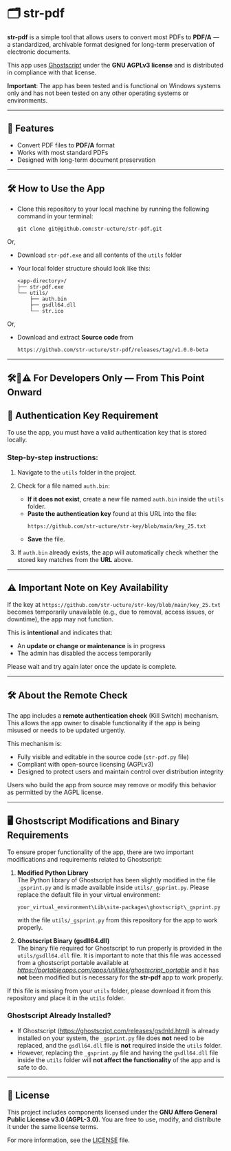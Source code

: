 # 🗂️ str-pdf

**str-pdf** is a simple tool that allows users to convert most PDFs to **PDF/A** — a standardized, archivable format designed for long-term preservation of electronic documents.

This app uses [Ghostscript](https://www.ghostscript.com/) under the **GNU AGPLv3 license** and is distributed in compliance with that license.

**Important**: The app has been tested and is functional on Windows systems only and has not been tested on any other operating systems or environments.

---

## 🔧 Features

- Convert PDF files to **PDF/A** format
- Works with most standard PDFs
- Designed with long-term document preservation

---

## 🛠️ How to Use the App

- Clone this repository to your local machine by running the following command in your terminal:
  ```
  git clone git@github.com:str-ucture/str-pdf.git
  ```

Or,

- Download `str-pdf.exe` and all contents of the `utils` folder
- Your local folder structure should look like this:

  ```
  <app-directory>/
  ├── str-pdf.exe
  └── utils/
      ├── auth.bin
      ├── gsdll64.dll
      └── str.ico
  ```

Or,

- Download and extract **Source code** from
  ```
  https://github.com/str-ucture/str-pdf/releases/tag/v1.0.0-beta
  ```

---

## 🛠️🔧⚠️ **For Developers Only — From This Point Onward**

## 🔑 Authentication Key Requirement

To use the app, you must have a valid authentication key that is stored locally.

### Step-by-step instructions:

1. Navigate to the `utils` folder in the project.
2. Check for a file named `auth.bin`:

   - **If it does not exist**, create a new file named `auth.bin` inside the `utils` folder.
   - **Paste the authentication key** found at this URL into the file:
     ```
     https://github.com/str-ucture/str-key/blob/main/key_25.txt
     ```
   - **Save** the file.

3. If `auth.bin` already exists, the app will automatically check whether the stored key matches from the **URL** above.

---

## ⚠️ Important Note on Key Availability

If the key at `https://github.com/str-ucture/str-key/blob/main/key_25.txt` becomes temporarily unavailable (e.g., due to removal, access issues, or downtime), the app may not function.

This is **intentional** and indicates that:

- An **update or change or maintenance** is in progress
- The admin has disabled the access temporarily

Please wait and try again later once the update is complete.

---

## 🛠️ About the Remote Check

The app includes a **remote authentication check** (Kill Switch) mechanism. This allows the app owner to disable functionality if the app is being misused or needs to be updated urgently.

This mechanism is:

- Fully visible and editable in the source code (`str-pdf.py` file)
- Compliant with open-source licensing (AGPLv3)
- Designed to protect users and maintain control over distribution integrity

Users who build the app from source may remove or modify this behavior as permitted by the AGPL license.

---

## 🖥️ Ghostscript Modifications and Binary Requirements

To ensure proper functionality of the app, there are two important modifications and requirements related to Ghostscript:

1. **Modified Python Library**  
   The Python library of Ghostscript has been slightly modified in the file `_gsprint.py` and is made available inside `utils/_gsprint.py`. Please replace the default file in your virtual environment:

   ```
   your_virtual_environment\Lib\site-packages\ghostscript\_gsprint.py
   ```

   with the file `utils/_gsprint.py` from this repository for the app to work properly.

2. **Ghostscript Binary (gsdll64.dll)**  
   The binary file required for Ghostscript to run properly is provided in the `utils/gsdll64.dll` file. It is important to note that this file was accessed from a ghostscript portable available at *https://portableapps.com/apps/utilities/ghostscript_portable* and it has **not** been modified but is necessary for the **str-pdf** app to work properly.

If this file is missing from your `utils` folder, please download it from this repository and place it in the `utils` folder.

### Ghostscript Already Installed?

- If Ghostscript (https://ghostscript.com/releases/gsdnld.html) is already installed on your system, the `_gsprint.py` file does **not** need to be replaced, and the `gsdll64.dll` file is **not** required inside the `utils` folder.
- However, replacing the `_gsprint.py` file and having the `gsdll64.dll` file inside the `utils` folder will **not affect the functionality** of the app and is safe to do.

---

## 📄 License

This project includes components licensed under the **GNU Affero General Public License v3.0 (AGPL-3.0)**. You are free to use, modify, and distribute it under the same license terms.

For more information, see the [LICENSE](./LICENSE) file.
